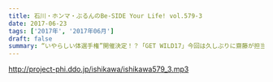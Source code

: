 ```yaml
---
title: 石川・ホンマ・ぶるんのBe-SIDE Your Life! vol.579-3
date: 2017-06-23
tags: ['2017年', '2017年06月']
draft: false
summary: “いやらしい体選手権”開催決定！？「GET WILD17」今回は久しぶりに齋藤が担当しました。引き続きビーサイを宜しくお願いします！SAITO
---
```


http://project-phi.ddo.jp/ishikawa/ishikawa579_3.mp3
